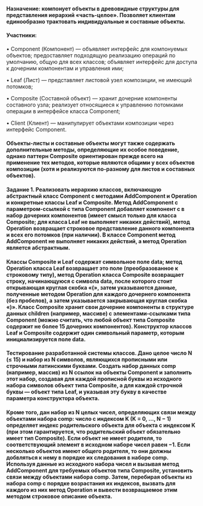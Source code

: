 #### Назначение: компонует объекты в древовидные структуры для представления иерархий «часть-целое». Позволяет клиентам единообразно трактовать индивидуальные и составные объекты.

#### Участники:

• Component (Компонент) — объявляет интерфейс для компонуемых объектов; предоставляет подходящую реализацию операций по умолчанию, общую для всех классов; объявляет интерфейс для доступа к дочерним компонентам и управления ими;

• Leaf (Лист) — представляет листовой узел композиции, не имеющий потомков;

• Composite (Составной объект) — хранит дочерние компоненты составного узла; реализует относящиеся к управлению потомками операции в интерфейсе класса Component;

• Client (Клиент) — манипулирует объектами композиции через интерфейс Component.

#### Объекты-листы и составные объекты могут также содержать дополнительные методы, определяющие их особое поведение, однако паттерн Composite ориентирован прежде всего на применение тех методов, которые являются общими у всех объектов композиции (хотя и реализуются по-разному для листов и составных объектов).

#### Задание 1. Реализовать иерархию классов, включающую абстрактный класс Component с методами AddComponent и Operation и конкретные классы Leaf и Composite. Метод AddComponent с параметром-ссылкой c типа Component добавляет компонент c в набор дочерних компонентов (имеет смысл только для класса Composite; для класса Leaf не выполняет никаких действий), метод Operation возвращает строковое представление данного компонента и всех его потомков (при наличии). В классе Component метод AddComponent не выполняет никаких действий, а метод Operation является абстрактным.

#### Классы Composite и Leaf содержат символьное поле data; метод Operation класса Leaf возвращает это поле (преобразованное к строковому типу), метод Operation класса Composite возвращает строку, начинающуюся с символа data, после которого стоит открывающая круглая скобка «(», затем указываются данные, полученные методом Operation для каждого дочернего компонента (без пробелов), а затем указывается закрывающая круглая скобка «)». Класс Composite хранит свои дочерние компоненты в структуре данных children (например, массиве) с элементами-ссылками типа Component (можно считать, что любой объект типа Composite содержит не более 15 дочерних компонентов). Конструктор классов Leaf и Composite содержит один символьный параметр, которым инициализируется поле data.

#### Тестирование разработанной системы классов. Дано целое число N (≤ 15) и набор из N символов, являющихся прописными или строчными латинскими буквами. Создать набор данных comp (например, массив) из N ссылок на объекты Component и заполнить этот набор, создавая для каждой прописной буквы из исходного набора символов объект типа Composite, а для каждой строчной буквы — объект типа Leaf, и указывая эту букву в качестве параметра конструктора объекта.

#### Кроме того, дан набор из N целых чисел, определяющих связи между объектами набора comp: число с индексом K (K = 0, …, N − 1) определяет индекс родительского объекта для объекта с индексом K (при этом гарантируется, что родительский объект обязательно имеет тип Composite). Если объект не имеет родителя, то соответствующий элемент в исходном наборе чисел равен −1. Если несколько объектов имеют общего родителя, то они должны добвляться к нему в порядке их следования в наборе comp. Используя данные из исходного набора чисел и вызывая метод AddComponent для требуемых объектов типа Composite, установить связи между объектами набора comp. Затем, перебирая объекты из набора comp с порядке возрастания их индексов, вызвать для каждого из них метод Operation и вывести возвращаемое этим методом строковое описание объекта. 
